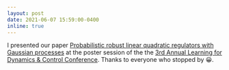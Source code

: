 ```yaml
---
layout: post
date: 2021-06-07 15:59:00-0400
inline: true
---
```


I presented our paper [Probabilistic robust linear quadratic regulators with Gaussian processes](https://arxiv.org/abs/2105.07668) at the poster session of the the [3rd Annual Learning for Dynamics & Control Conference](https://l4dc.ethz.ch/). Thanks to everyone who stopped by 😀.